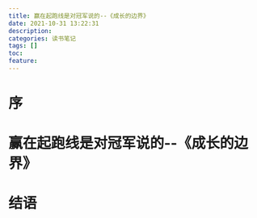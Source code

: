 ```yaml
---
title: 赢在起跑线是对冠军说的--《成长的边界》
date: 2021-10-31 13:22:31
description: 
categories: 读书笔记
tags: [] 
toc: 
feature: 
---
```


# 序
<!-- more -->

# 赢在起跑线是对冠军说的--《成长的边界》

# 结语